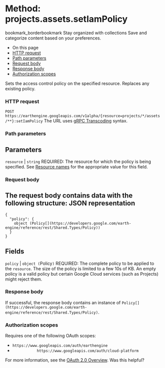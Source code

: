  
#  Method: projects.assets.setIamPolicy
bookmark_borderbookmark Stay organized with collections  Save and categorize content based on your preferences.
  * On this page
  * [HTTP request](https://developers.google.com/earth-engine/reference/rest/v1alpha/projects.assets/setIamPolicy#http-request)
  * [Path parameters](https://developers.google.com/earth-engine/reference/rest/v1alpha/projects.assets/setIamPolicy#path-parameters)
  * [Request body](https://developers.google.com/earth-engine/reference/rest/v1alpha/projects.assets/setIamPolicy#request-body)
  * [Response body](https://developers.google.com/earth-engine/reference/rest/v1alpha/projects.assets/setIamPolicy#response-body)
  * [Authorization scopes](https://developers.google.com/earth-engine/reference/rest/v1alpha/projects.assets/setIamPolicy#authorization-scopes)


Sets the access control policy on the specified resource. Replaces any existing policy.
### HTTP request
`POST https://earthengine.googleapis.com/v1alpha/{resource=projects/*/assets/**}:setIamPolicy`
The URL uses [gRPC Transcoding](https://google.aip.dev/127) syntax.
### Path parameters
Parameters  
---  
`resource` |  `string` REQUIRED: The resource for which the policy is being specified. See [Resource names](https://cloud.google.com/apis/design/resource_names) for the appropriate value for this field.  
### Request body
The request body contains data with the following structure:
JSON representation  
---  
```
{
  "policy": {
    object (Policy[](https://developers.google.com/earth-engine/reference/rest/Shared.Types/Policy))
  }
}
```
  
Fields  
---  
`policy` |  `object (`Policy[](https://developers.google.com/earth-engine/reference/rest/Shared.Types/Policy)`)` REQUIRED: The complete policy to be applied to the `resource`. The size of the policy is limited to a few 10s of KB. An empty policy is a valid policy but certain Google Cloud services (such as Projects) might reject them.  
### Response body
If successful, the response body contains an instance of `Policy[](https://developers.google.com/earth-engine/reference/rest/Shared.Types/Policy)`.
### Authorization scopes
Requires one of the following OAuth scopes:
  * `https://www.googleapis.com/auth/earthengine`
  * `           https://www.googleapis.com/auth/cloud-platform`


For more information, see the [OAuth 2.0 Overview](https://developers.google.com/identity/protocols/OAuth2).
Was this helpful?
